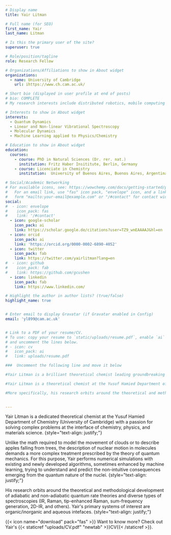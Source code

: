 ```yaml
---
# Display name
title: Yair Litman

# Full name (for SEO)
first_name: Yair 
last_name: Litman

# Is this the primary user of the site?
superuser: true

# Role/position/tagline
role: Research Fellow

# Organizations/Affiliations to show in About widget
organizations:
  - name: University of Cambridge
    url: ihttps://www.ch.cam.ac.uk/

# Short bio (displayed in user profile at end of posts)
# bio: COMPLETE 
# My research interests include distributed robotics, mobile computing and programmable matter.

# Interests to show in About widget
interests:
  - Quantum Dynamics
  - Linear and Non-linear Vibrational Spectroscopy
  - Molecular Dynamics
  - Machine Learning applied to Physics/Chemistry

# Education to show in About widget
education:
  courses:
    - course: PhD in Natural Sciences (Dr. rer. nat.)
      institution: Fritz Haber Insititute, Berlin, Germany
    - course: Licenciate in Chemistry
      institution:  University of Buenos Aires, Buenos Aires, Argentina

# Social/Academic Networking
# For available icons, see: https://wowchemy.com/docs/getting-started/page-builder/#icons
#   For an email link, use "fas" icon pack, "envelope" icon, and a link in the
#   form "mailto:your-email@example.com" or "/#contact" for contact widget.
social:
#  - icon: envelope
#    icon_pack: fas
#    link: '/#contact'
  - icon: google-scholar
    icon_pack: ai
    link: https://scholar.google.de/citations?user=TZ9_wnEAAAAJ&hl=en
  - icon: orcid
    icon_pack: ai
    link: 'https://orcid.org/0000-0002-6890-4052'
  - icon: twitter
    icon_pack: fab
    link: https://twitter.com/yairlitman?lang=en
#  - icon: github
#    icon_pack: fab
#    link: https://github.com/gcushen
  - icon: linkedin
    icon_pack: fab
    link: https://www.linkedin.com/

# Highlight the author in author lists? (true/false)
highlight_name: true


# Enter email to display Gravatar (if Gravatar enabled in Config)
email: 'yl899@cam.ac.uk'


# Link to a PDF of your resume/CV.
# To use: copy your resume to `static/uploads/resume.pdf`, enable `ai` icons in `params.toml`,
# and uncomment the lines below.
# - icon: cv
#   icon_pack: ai
#   link: uploads/resume.pdf

###  Uncomment the following line and move it below 

#Yair Litman is a brilliant theoretical chemist leading groundbreaking research at the Yusuf Hamied Department of Chemistry. He uses cutting-edge numerical simulations and advanced machine learning techniques to explore the complex and fascinating world of atomic-scale molecular movement. While the math involved in describing everyday phenomena is relatively straightforward, Yair's work delves into the intricate and often counterintuitive realm of quantum mechanics, requiring an entirely new level of complexity. Through his research, he's developing revolutionary adiabatic and non-adiabatic rate theories, as well as exploring diverse types of spectroscopies that have the potential to transform our understanding of aqueous systems, metals, and hybrid organic/inorganic materials.

#Yair Litman is a theoretical chemist at the Yusuf Hamied Department of Chemistry. His research focuses on understanding how molecules move at the atomic scale. Unlike the math required to model the movement of clouds or to describe apples falling from trees, the description of nuclear motion in molecules demands a more complex treatment prescribed by the theory of quantum mechanics. For this purpose, Yair performs numerical simulations with existing and newly developed algorithms, sometimes enhanced by machine learning, trying to understand and predict the non-intuitive consequences emerging from the quantum nature of the nuclei.

#More specifically, his research orbits around the theoretical and methodological development of adiabatic and non-adiabatic rate theories and diverse types of spectroscopies (IR, Raman, tip-enhanced Raman, sum-frequency generation, 2D-IR, and others). Yair's interests include aqueous systems, metals, and hybrid organic/inorganic materials.
 

---
```

Yair Litman is a dedicated theoretical chemist at the Yusuf Hamied Department of Chemistry 
(University of Cambridge) with a passion for solving complex problems at the interface of chemistry, physics, and materials science. 
{style="text-align: justify;"}

Unlike the math required to model the movement of clouds or to describe apples falling from trees, the description of nuclear motion in molecules demands a more complex treatment prescribed by the theory of quantum mechanics. For this purpose, Yair performs numerical simulations with existing and newly developed algorithms, sometimes enhanced by machine learning, trying to understand and predict the non-intuitive consequences emerging from the quantum nature of the nuclei.
{style="text-align: justify;"}

His research orbits around the theoretical and methodological development of adiabatic and non-adiabatic quantum rate theories and diverse types of spectroscopies (IR, Raman, tip-enhanced Raman, sum-frequency
generation, 2D-IR, and others). Yair's primary systems of interest are organic/inorganic  and aqueous intefaces.
{style="text-align: justify;"}

{{< icon name="download" pack="fas" >}} Want to know more? Check out Yair's {{< staticref "uploads/CV.pdf" "newtab" >}}CV{{< /staticref >}}.


